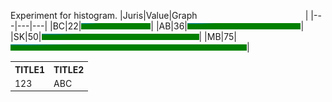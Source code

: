 



Experiment for histogram.
|Juris|Value|Graph&nbsp; &nbsp; &nbsp; &nbsp; &nbsp; &nbsp; &nbsp; &nbsp; &nbsp; &nbsp; &nbsp; &nbsp; &nbsp; &nbsp; &nbsp; &nbsp; &nbsp; &nbsp; &nbsp; &nbsp; &nbsp; &nbsp; |
|---|---|---|
|BC|22|<img src="green.gif" height="10" width="22%" alt='22'>|
|AB|36|<img src="green.gif" height="10" width="36%" alt='36'>|
|SK|50|<img src="green.gif" height="10" width="50%" alt='50'>|
|MB|75|<img src="green.gif" height="10" width="75%" alt='75'>|

<TABLE STYLE="WIDTH:100%">
 <TR><TH>TITLE1 <TH>TITLE2
 <TR><TD>123 <TD>ABC
</TABLE>